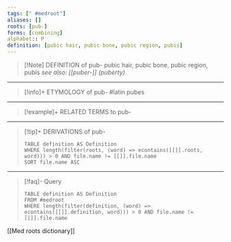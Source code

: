 ```yaml
---
tags: [" #medroot"]
aliases: []
roots: [pub-]
forms: [combining]
alphabet:: P
definition: [pubic hair, pubic bone, pubic region, pubis]
---
```

>[!Note] DEFINITION of pub-
>pubic hair, pubic bone, pubic region, pubis
>*see also: [[puber-]] (puberty)*
_____
>[!info]+ ETYMOLOGY of pub-
>#latin pubes
_____
>[!example]+ RELATED TERMS to pub-
>
_____
>[!tip]+ DERIVATIONS of pub-
>```dataview
>TABLE definition AS Definition 
>WHERE length(filter(roots, (word) => econtains([[]].roots, word))) > 0 AND file.name != [[]].file.name
>SORT file.name ASC
>```
___
>[!faq]- Query
>```dataview
>TABLE definition AS Definition
>FROM #medroot
>WHERE length(filter(definition, (word) => econtains([[]].definition, word))) > 0 AND file.name != [[]].file.name
>```

[[Med roots dictionary]]